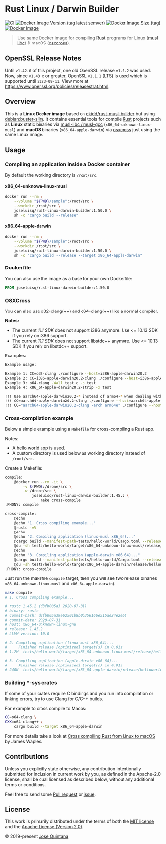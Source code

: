 # Rust Linux / Darwin Builder

[![CI](https://github.com/joseluisq/rust-linux-darwin-builder/workflows/CI/badge.svg)](https://github.com/joseluisq/rust-linux-darwin-builder/actions?query=workflow%3ACI) [![Docker Image Version (tag latest semver)](https://img.shields.io/docker/v/joseluisq/rust-linux-darwin-builder/1)](https://hub.docker.com/r/joseluisq/rust-linux-darwin-builder/) [![Docker Image Size (tag)](https://img.shields.io/docker/image-size/joseluisq/rust-linux-darwin-builder/1)](https://hub.docker.com/r/joseluisq/rust-linux-darwin-builder/tags) [![Docker Image](https://img.shields.io/docker/pulls/joseluisq/rust-linux-darwin-builder.svg)](https://hub.docker.com/r/joseluisq/rust-linux-darwin-builder/)

> Use same Docker image for compiling [Rust](https://www.rust-lang.org/) programs for Linux ([musl libc](https://doc.rust-lang.org/edition-guide/rust-2018/platform-and-target-support/musl-support-for-fully-static-binaries.html)) & macOS ([osxcross](https://github.com/tpoechtrager/osxcross)).

## OpenSSL Release Notes

Until `v1.42.0` of this project, one old OpenSSL release `v1.0.2` was used. 
Now, since `v1.43.x` or greater, OpenSSL `v1.1.1` (LTS) is used which is supported until `2023-09-11`. View more at https://www.openssl.org/policies/releasestrat.html.

## Overview

This is a __Linux Docker image__ based on [ekidd/rust-musl-builder](https://hub.docker.com/r/ekidd/rust-musl-builder) but using [debian:buster-slim](https://hub.docker.com/_/debian?tab=tags&page=1&name=buster-slim). It contains essential tools for compile [Rust](https://www.rust-lang.org/) projects such as __Linux__ static binaries via [musl-libc / musl-gcc](https://doc.rust-lang.org/edition-guide/rust-2018/platform-and-target-support/musl-support-for-fully-static-binaries.html) (`x86_64-unknown-linux-musl`) and __macOS__ binaries (`x86_64-apple-darwin`) via [osxcross](https://github.com/tpoechtrager/osxcross) just using the same Linux image.

## Usage

### Compiling an application inside a Docker container

By default the working directory is `/root/src`.

#### x86_64-unknown-linux-musl

```sh
docker run --rm \
    --volume "${PWD}/sample":/root/src \
    --workdir /root/src \
    joseluisq/rust-linux-darwin-builder:1.50.0 \
    sh -c "cargo build --release"
```

#### x86_64-apple-darwin

```sh
docker run --rm \
    --volume "${PWD}/sample":/root/src \
    --workdir /root/src \
    joseluisq/rust-linux-darwin-builder:1.50.0 \
    sh -c "cargo build --release --target x86_64-apple-darwin"
```

### Dockerfile

You can also use the image as a base for your own Dockerfile:

```Dockerfile
FROM joseluisq/rust-linux-darwin-builder:1.50.0
```

### OSXCross

You can also use o32-clang(++) and o64-clang(++) like a normal compiler.

__Notes:__

- The current *11.1 SDK* does not support i386 anymore. Use <= 10.13 SDK if you rely on i386 support.
- The current *11.1 SDK* does not support libstdc++ anymore. Use <= 10.13 SDK if you rely on libstdc++ support.

Examples:

```sh
Example usage:

Example 1: CC=o32-clang ./configure --host=i386-apple-darwin20.2
Example 2: CC=i386-apple-darwin20.2-clang ./configure --host=i386-apple-darwin20.2
Example 3: o64-clang -Wall test.c -o test
Example 4: x86_64-apple-darwin20.2-strip -x test

!!! Use aarch64-apple-darwin20.2-* instead of arm64-* when dealing with Automake !!!
!!! CC=aarch64-apple-darwin20.2-clang ./configure --host=aarch64-apple-darwin20.2 !!!
!!! CC="aarch64-apple-darwin20.2-clang -arch arm64e" ./configure --host=aarch64-apple-darwin20.2 !!!
```

### Cross-compilation example

Below a simple example using a `Makefile` for cross-compiling a Rust app.

Notes:

- A [hello world](./tests/hello-world) app is used.
- A custom directory is used below as working directory instead of `/root/src`.

Create a Makefile:

```sh
compile:
	@docker run --rm -it \
		-v $(PWD):/drone/src \
		-w /drone/src \
			joseluisq/rust-linux-darwin-builder:1.45.2 \
				make cross-compile
.PHONY: compile

cross-compile:
	@echo
	@echo "1. Cross compiling example..."
	@rustc -vV
	@echo
	@echo "2. Compiling application (linux-musl x86_64)..."
	@cargo build --manifest-path=tests/hello-world/Cargo.toml --release --target x86_64-unknown-linux-musl
	@du -sh tests/hello-world/target/x86_64-unknown-linux-musl/release/helloworld
	@echo
	@echo "3. Compiling application (apple-darwin x86_64)..."
	@cargo build --manifest-path=tests/hello-world/Cargo.toml --release --target x86_64-apple-darwin
	@du -sh tests/hello-world/target/x86_64-apple-darwin/release/helloworld
.PHONY: cross-compile
```

Just run the makefile `compile` target, then you will see two release binaries `x86_64-unknown-linux-musl` and `x86_64-apple-darwin`).

```sh
make compile
# 1. Cross compiling example...

# rustc 1.45.2 (d3fb005a3 2020-07-31)
# binary: rustc
# commit-hash: d3fb005a39e62501b8b0b356166e515ae24e2e54
# commit-date: 2020-07-31
# host: x86_64-unknown-linux-gnu
# release: 1.45.2
# LLVM version: 10.0

# 2. Compiling application (linux-musl x86_64)...
#     Finished release [optimized] target(s) in 0.01s
# 1.2M	tests/hello-world/target/x86_64-unknown-linux-musl/release/helloworld

# 3. Compiling application (apple-darwin x86_64)...
#     Finished release [optimized] target(s) in 0.01s
# 240K	tests/hello-world/target/x86_64-apple-darwin/release/helloworld
```

### Building *-sys crates

If some of your crates require C bindings and you run into compilation or linking errors, try to use Clang for C/C++ builds.

For example to cross compile to Macos:

```sh
CC=o64-clang \
CXX=o64-clang++ \
	cargo build --target x86_64-apple-darwin
```

For more details take a look at [Cross compiling Rust from Linux to macOS](https://wapl.es/rust/2019/02/17/rust-cross-compile-linux-to-macos.html) by James Waples.

## Contributions

Unless you explicitly state otherwise, any contribution intentionally submitted for inclusion in current work by you, as defined in the Apache-2.0 license, shall be dual licensed as described below, without any additional terms or conditions.

Feel free to send some [Pull request](https://github.com/joseluisq/rust-linux-darwin-builder/pulls) or [issue](https://github.com/joseluisq/rust-linux-darwin-builder/issues).

## License

This work is primarily distributed under the terms of both the [MIT license](LICENSE-MIT) and the [Apache License (Version 2.0)](LICENSE-APACHE).

© 2019-present [Jose Quintana](https://git.io/joseluisq)

